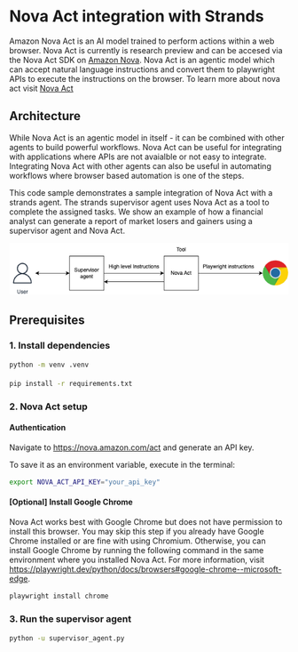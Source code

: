 # Nova Act integration with Strands 

Amazon Nova Act is an AI model trained to perform actions within a web browser. Nova Act is currently is research preview and can be accesed via the Nova Act SDK on [Amazon Nova](https://nova.amazon.com/act). Nova Act is an agentic model which can accept natural language instructions and convert them to playwright APIs to execute the instructions on the browser. To learn more about nova act visit [Nova Act](https://labs.amazon.science/blog/nova-act)

## Architecture 

While Nova Act is an agentic model in itself - it can be combined with other agents to build powerful workflows. Nova Act can be useful for integrating with applications where APIs are not avaialble or not easy to integrate. Integrating Nova Act with other agents can also be useful in automating workflows where browser based automation is one of the steps. 

This code sample demonstrates a sample integration of Nova Act with a strands agent. The strands supervisor agent uses Nova Act as a tool to complete the assigned tasks. We show an example of how a financial analyst can generate a report of market losers and gainers using a supervisor agent and Nova Act. 

![architecture](./strands_nova_act.png)



## Prerequisites


### 1. Install dependencies

```bash
python -m venv .venv

pip install -r requirements.txt

```
### 2. Nova Act setup

#### Authentication 
Navigate to https://nova.amazon.com/act and generate an API key.

To save it as an environment variable, execute in the terminal:

```bash
export NOVA_ACT_API_KEY="your_api_key"
```

#### [Optional] Install Google Chrome
Nova Act works best with Google Chrome but does not have permission to install this browser. You may skip this step if you already have Google Chrome installed or are fine with using Chromium. Otherwise, you can install Google Chrome by running the following command in the same environment where you installed Nova Act. For more information, visit https://playwright.dev/python/docs/browsers#google-chrome--microsoft-edge.

```bash
playwright install chrome
```

### 3. Run the supervisor agent 

```bash 
python -u supervisor_agent.py
```
